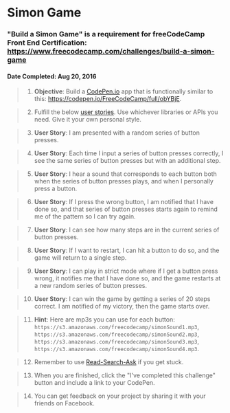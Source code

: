 # **Simon Game**
### **"Build a Simon Game"** is a requirement for freeCodeCamp Front End Certification: https://www.freecodecamp.com/challenges/build-a-simon-game
#### **Date Completed**: Aug 20, 2016

>1. **Objective**: Build a [CodePen.io]('https://codepen.io') app that is functionally similar to this: https://codepen.io/FreeCodeCamp/full/obYBjE.

>2. Fulfill the below [user stories]('https://en.wikipedia.org/wiki/User_story'). Use whichever libraries or APIs you need. Give it your own personal style.

>3. **User Story**: I am presented with a random series of button presses.

>4. **User Story**: Each time I input a series of button presses correctly, I see the same series of button presses but with an additional step.

>5. **User Story**: I hear a sound that corresponds to each button both when the series of button presses plays, and when I personally press a button.

>6. **User Story**: If I press the wrong button, I am notified that I have done so, and that series of button presses starts again to remind me of the pattern so I can try again.

>7. **User Story**: I can see how many steps are in the current series of button presses.

>8. **User Story**: If I want to restart, I can hit a button to do so, and the game will return to a single step.

>9. **User Story**: I can play in strict mode where if I get a button press wrong, it notifies me that I have done so, and the game restarts at a new random series of button presses.

>10. **User Story**: I can win the game by getting a series of 20 steps correct. I am notified of my victory, then the game starts over.

>11. **Hint**: Here are mp3s you can use for each button: `https://s3.amazonaws.com/freecodecamp/simonSound1.mp3`, `https://s3.amazonaws.com/freecodecamp/simonSound2.mp3`, `https://s3.amazonaws.com/freecodecamp/simonSound3.mp3`, `https://s3.amazonaws.com/freecodecamp/simonSound4.mp3`.

>12. Remember to use [Read-Search-Ask]('https://github.com/FreeCodeCamp/freecodecamp/wiki/FreeCodeCamp-Get-Help') if you get stuck.

>13. When you are finished, click the "I've completed this challenge" button and include a link to your CodePen.

>14. You can get feedback on your project by sharing it with your friends on Facebook.
